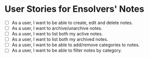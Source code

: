 # User Stories for Ensolvers' Notes

- [ ] As a user, I want to be able to create, edit and delete notes.
- [ ] As a user, I want to archive/unarchive notes.
- [ ] As a user, I want to list both my active notes.
- [ ] As a user, I want to list both my archived notes.
- [ ] As a user, I want to be able to add/remove categories to notes.
- [ ] As a user, I want to be able to filter notes by category.
